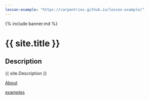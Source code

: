 ```yaml
---
lesson-example: "https://carpentries.github.io/lesson-example/"
---
```

{% include banner.md %}

# {{ site.title }}


## Description
{{ site.Description }}

[About](About.md)

[examples]({{page.lesson.example}})
